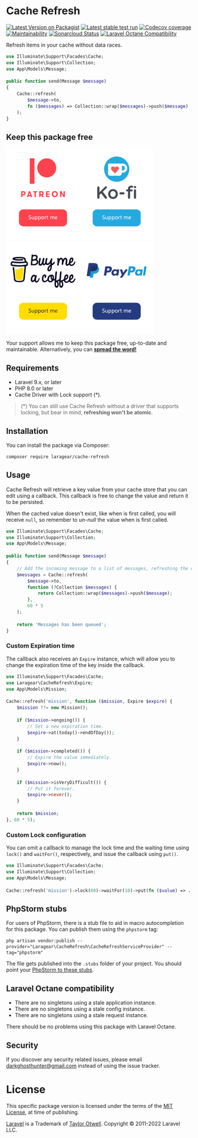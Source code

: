 # Cache Refresh

[![Latest Version on Packagist](https://img.shields.io/packagist/v/laragear/cache-refresh.svg)](https://packagist.org/packages/laragear/cache-refresh)
[![Latest stable test run](https://github.com/Laragear/CacheRefresh/workflows/Tests/badge.svg)](https://github.com/Laragear/CacheRefresh/actions)
[![Codecov coverage](https://codecov.io/gh/Laragear/Refresh/branch/1.x/graph/badge.svg?token=OUUWluNbr6)](https://codecov.io/gh/Laragear/CacheRefresh)
[![Maintainability](https://api.codeclimate.com/v1/badges/6fb0cc168f26b3f245bc/maintainability)](https://codeclimate.com/github/Laragear/CacheRefresh/maintainability)
[![Sonarcloud Status](https://sonarcloud.io/api/project_badges/measure?project=Laragear_CacheRefresh&metric=alert_status)](https://sonarcloud.io/dashboard?id=Laragear_CacheRefresh)
[![Laravel Octane Compatibility](https://img.shields.io/badge/Laravel%20Octane-Compatible-success?style=flat&logo=laravel)](https://laravel.com/docs/9.x/octane#introduction)

Refresh items in your cache without data races.

```php
use Illuminate\Support\Facades\Cache;
use Illuminate\Support\Collection;
use App\Models\Message;

public function send(Message $message)
{
    Cache::refresh(
        $message->to, 
        fn ($messages) => Collection::wrap($messages)->push($message)
    );
}
```

## Keep this package free

[![](.assets/patreon.png)](https://patreon.com/packagesforlaravel)[![](.assets/ko-fi.png)](https://ko-fi.com/DarkGhostHunter)[![](.assets/buymeacoffee.png)](https://www.buymeacoffee.com/darkghosthunter)[![](.assets/paypal.png)](https://www.paypal.com/paypalme/darkghosthunter)

Your support allows me to keep this package free, up-to-date and maintainable. Alternatively, you
can **[spread the word!](http://twitter.com/share?text=I%20am%20using%20this%20cool%20PHP%20package&url=https://github.com%2FLaragear%2FCacheRefresh&hashtags=PHP,Laravel)**

## Requirements

* Laravel 9.x, or later
* PHP 8.0 or later
* Cache Driver with Lock support (*).

> (*) You can still use Cache Refresh without a driver that supports locking, but bear in mind, **refreshing won't be atomic**.

## Installation

You can install the package via Composer:

```bash
composer require laragear/cache-refresh
```

## Usage

Cache Refresh will retrieve a key value from your cache store that you can edit using a callback. This callback is free to change the value and return it to be persisted.

When the cached value doesn't exist, like when is first called, you will receive `null`, so remember to _un-null_ the value when is first called.

```php
use Illuminate\Support\Facades\Cache;
use Illuminate\Support\Collection;
use App\Models\Message;

public function send(Message $message)
{
    // Add the incoming message to a list of messages, refreshing the overall list.
    $messages = Cache::refresh(
        $message->to,
        function (?Collection $messages) {
            return Collection::wrap($messages)->push($message);
        },
        60 * 5
    );
    
    return 'Messages has been queued';
}
```

### Custom Expiration time

The callback also receives an `Expire` instance, which will allow you to change the expiration time of the key inside the callback. 

```php
use Illuminate\Support\Facades\Cache;
use Laragear\CacheRefresh\Expire;
use App\Models\Mission;

Cache::refresh('mission', function ($mission, Expire $expire) {
    $mission ??= new Mission();
    
    if ($mission->ongoing()) {
        // Set a new expiration time.
        $expire->at(today()->endOfDay());
    }
    
    if ($mission->completed()) {
        // Expire the value immediately.
        $expire->now();
    }
    
    if ($mission->isVeryDifficult()) {
        // Put it forever.
        $expire->never();
    }

    return $mission;
}, 60 * 5);
```

### Custom Lock configuration

You can omit a callback to manage the lock time and the waiting time using `lock()` and `waitFor()`, respectively, and issue the callback using `put()`.

```php
use Illuminate\Support\Facades\Cache;
use Illuminate\Support\Collection;
use App\Models\Message;

Cache::refresh('mission')->lock(60)->waitFor(10)->put(fn ($value) => ..., 60 * 5);
```

## PhpStorm stubs

For users of PhpStorm, there is a stub file to aid in macro autocompletion for this package. You can publish them using the `phpstorm` tag:

```shell
php artisan vendor:publish --provider="Laragear\CacheRefresh\CacheRefreshServiceProvider" --tag="phpstorm"
```

The file gets published into the `.stubs` folder of your project. You should point your [PhpStorm to these stubs](https://www.jetbrains.com/help/phpstorm/php.html#advanced-settings-area).

## Laravel Octane compatibility

* There are no singletons using a stale application instance.
* There are no singletons using a stale config instance.
* There are no singletons using a stale request instance.

There should be no problems using this package with Laravel Octane.

## Security

If you discover any security related issues, please email darkghosthunter@gmail.com instead of using the issue tracker.

# License

This specific package version is licensed under the terms of the [MIT License](LICENSE.md), at time of publishing.

[Laravel](https://laravel.com) is a Trademark of [Taylor Otwell](https://github.com/TaylorOtwell/). Copyright © 2011-2022 Laravel LLC.
